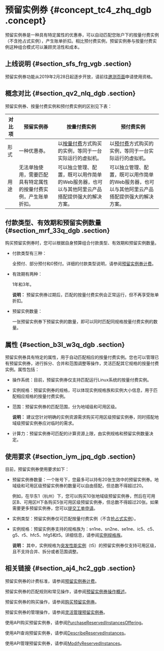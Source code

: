 # 预留实例券 {#concept_tc4_zhq_dgb .concept}

预留实例券是一种具有特定属性的优惠券，可以自动匹配您账户下的按量付费实例（不含抢占式实例），产生账单折扣。相比预付费实例，预留实例券与按量付费实例这种组合模式可以兼顾灵活性和成本。

## 上线说明 {#section_sfs_frg_vgb .section}

预留实例券功能从2019年2月28日起逐步开放，请前往[邀测页面](https://page.aliyun.com/form/act1332760345/index.htm)申请使用资格。

## 概念对比 {#section_qv2_nlq_dgb .section}

预留实例券、按量付费实例和预付费实例的区别见下表：

|对比项|预留实例券|按量付费实例|预付费实例|
|---|-----|------|-----|
|形式|一种优惠券。|以[按量付费](../../../../../cn.zh-CN/产品定价/按量付费.md#)方式购买的实例，等同于一台实际运行的虚拟机。|以[预付费](../../../../../cn.zh-CN/产品定价/预付费（包年包月）.md#)方式购买的实例，等同于一台实际运行的虚拟机。|
|用途|无法单独使用，需要匹配具有特定属性的按量付费实例，产生账单折扣。|可以独立管理、配置，既可以用作简单的Web服务器，也可以与其他阿里云产品搭配提供强大的解决方案。|可以独立管理、配置，既可以用作简单的Web服务器，也可以与其他阿里云产品搭配提供强大的解决方案。|

## 付款类型、有效期和预留实例数量 {#section_mrf_33q_dgb .section}

购买预留实例券时，您可以根据自身预算组合付款类型、有效期和预留实例数量。

-   付款类型有三种：

    全预付、部分预付和0预付。详细的付款类型说明，请参阅[预留实例券计费](../../../../../cn.zh-CN/隐藏/使用预留实例券控制成本/预留实例券计费.md#)。

-   有效期有两种：

    1年和3年。

    **说明：** 预留实例券过期后，匹配的按量付费实例会正常运行，但不再享受账单折扣。

-   预留实例数量：

    一张预留实例券下预留实例的数量，即可以同时匹配同规格按量付费实例的数量。


## 属性 {#section_b3l_w3q_dgb .section}

预留实例券具有特定的属性，用于自动匹配相应的按量付费实例。您也可以管理已有预留实例券，进行拆分、合并和范围调整等操作，灵活匹配其它规格的按量付费实例。属性包括：

-   操作系统：目前，预留实例券仅支持匹配运行Linux系统的按量付费实例。
-   实例规格：预留实例券的规格，可以体现实例规格族和实例大小信息，用于匹配相应规格的按量付费实例。
-   范围：预留实例券的匹配范围，分为地域级和可用区级。

    **说明：** 建议您针对明确的实例资源需求购买可用区级预留实例券，同时搭配地域级预留实例券应对临时的需求。

-   计算力：预留实例券可匹配的计算资源上限，由实例规格和预留实例数量决定。

## 使用要求 {#section_iym_jpq_dgb .section}

目前，预留实例券使用要求如下：

-   预留实例券数量：一个账号下，您最多可以持有20张生效中的预留实例券。地域级和可用区级预留实例券的数量可以自由搭配，但总数不得超过20。

    例如，在华东1（杭州）下，您可以购买10张地域级预留实例券，然后在可用区B、可用区H下各购买5张可用区级预留实例券，但总数不得超过20张。如果需要更多预留实例券，您可以[提交工单申请](https://selfservice.console.aliyun.com/ticket/createIndex)。

-   实例类型：预留实例券仅可匹配按量付费实例（不含[抢占式实例](../../../../../cn.zh-CN/实例/实例购买方式/抢占式实例/什么是抢占式实例.md#)）。
-   实例规格：预留实例券支持的规格族为：sn1ne、sn2ne、se1ne、ic5、c5、g5、r5、hfc5、hfg5和t5。详细信息，请参阅[实例规格族](cn.zh-CN/实例/实例规格族/实例规格族汇总.md#)。

    **说明：** 其中，实例规格为[突发性能实例](../../../../../cn.zh-CN/实例/实例规格族/突发型/什么是t5突发性能实例.md#)（t5）的预留实例券仅支持可用区级，且不支持合并、拆分或者范围调整。


## 相关链接 {#section_aj4_hc2_ggb .section}

预留实例券的计费标准，请参阅[预留实例券计费](../../../../../cn.zh-CN/隐藏/使用预留实例券控制成本/预留实例券计费.md#)。

预留实例券的匹配规则和常见操作，请参阅[预留实例券操作概述](../../../../../cn.zh-CN/隐藏/使用预留实例券控制成本/预留实例券操作概述.md#)。

预留实例券的购买操作，请参阅[购买预留实例券](cn.zh-CN/隐藏/使用预留实例券控制成本/购买预留实例券.md#)。

预留实例券的管理操作，请参阅[灵活管理预留实例券](cn.zh-CN/隐藏/使用预留实例券控制成本/灵活管理预留实例券.md#)。

使用API购买预留实例券，请参阅[PurchaseReservedInstancesOffering](cn.zh-CN/隐藏/使用预留实例券控制成本/PurchaseReservedInstancesOffering.md#)。

使用API查询预留实例券，请参阅[DescribeReservedInstances](cn.zh-CN/隐藏/使用预留实例券控制成本/DescribeReservedInstances.md#)。

使用API管理预留实例券，请参阅[ModifyReservedInstances](cn.zh-CN/隐藏/使用预留实例券控制成本/ModifyReservedInstances.md#)。

